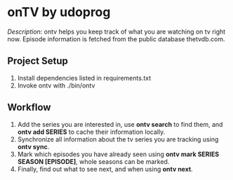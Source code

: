 # onTV by udoprog

_Description_: ontv helps you keep track of what you are watching on tv right
now.
Episode information is fetched from the public database thetvdb.com.

## Project Setup

1. Install dependencies listed in requirements.txt
2. Invoke ontv with ./bin/ontv

## Workflow

1. Add the series you are interested in, use __ontv search__ to find them, and
  __ontv add SERIES__ to cache their information locally.
2. Synchronize all information about the tv series you are tracking using
  __ontv sync__.
3. Mark which episodes you have already seen using
  __ontv mark SERIES SEASON [EPISODE]__, whole seasons can be marked.
4. Finally, find out what to see next, and when using __ontv next__.
